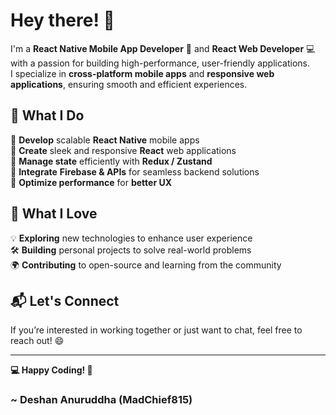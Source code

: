 # Hey there! 👋  

I'm a **React Native Mobile App Developer** 📱 and **React Web Developer** 💻 with a passion for building high-performance, user-friendly applications.  
I specialize in **cross-platform mobile apps** and **responsive web applications**, ensuring smooth and efficient experiences.  

## 🚀 What I Do  
🔹 **Develop** scalable **React Native** mobile apps  
🔹 **Create** sleek and responsive **React** web applications  
🔹 **Manage state** efficiently with **Redux / Zustand**  
🔹 **Integrate** **Firebase & APIs** for seamless backend solutions  
🔹 **Optimize performance** for **better UX**  

## 🌟 What I Love  
💡 **Exploring** new technologies to enhance user experience  
🛠 **Building** personal projects to solve real-world problems  
🌍 **Contributing** to open-source and learning from the community  

## 📬 Let's Connect  
If you’re interested in working together or just want to chat, feel free to reach out! 😄  

---

**💻 Happy Coding! 🚀**  
### ~ Deshan Anuruddha (MadChief815)
